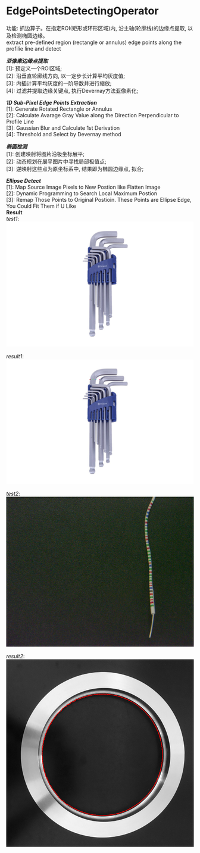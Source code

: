 # EdgePointsDetectingOperator
功能: 抓边算子。在指定ROI(矩形或环形区域)内, 沿主轴(轮廓线)的边缘点提取, 以及检测椭圆边缘。    
extract pre-defined region (rectangle or annulus) edge points along the profilie line and detect 


___亚像素边缘点提取___  
[1]: 预定义一个ROI区域;  
[2]: 沿垂直轮廓线方向, 以一定步长计算平均灰度值;  
[3]: 内插计算平均灰度的一阶导数并进行缩放;  
[4]: 过滤并提取边缘关键点, 执行Devernay方法亚像素化;   

___1D Sub-Pixel Edge Points Extraction___    
[1]: Generate Rotated Rectangle or Annulus   
[2]: Calculate Avarage Gray Value along the Direction Perpendicular to Profile Line  
[3]: Gaussian Blur and Calculate 1st Derivation  
[4]: Threshold and Select by Devernay method   
  
___椭圆检测___  
[1]: 创建映射将图片沿极坐标展平;  
[2]: 动态规划在展平图片中寻找局部极值点;  
[3]: 逆映射这些点为原坐标系中, 结果即为椭圆边缘点, 拟合;

___Ellipse Detect___   
[1]: Map Source Image Pixels to New Postion like Flatten Image  
[2]: Dynamic Programming to Search Local Maximum Postion  
[3]: Remap Those Points to Original Postioin. These Points are Ellipse Edge, You Could Fit Them if U Like  
__Result__  
*test1*:  
![image](https://github.com/LLiDaBao/EdgePointsDetectingOperator/blob/master/images/test.jpg)  

*result1*:  
![image](https://github.com/LLiDaBao/EdgePointsDetectingOperator/blob/master/images/result.jpg)  

*test2*:  
![image](https://github.com/LLiDaBao/EdgePointsDetectingOperator/blob/master/images/test2.png)  

*result2*:  
![image](https://github.com/LLiDaBao/EdgePointsDetectingOperator/blob/master/images/result2.jpg)
